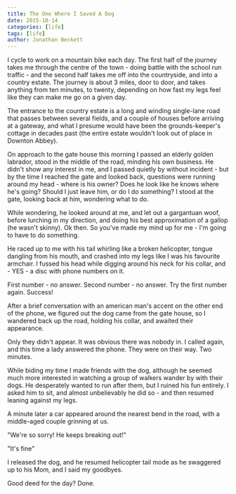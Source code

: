 ```yaml
---
title: The One Where I Saved A Dog
date: 2015-10-14
categories: [life]
tags: [life]
author: Jonathan Beckett
---
```


I cycle to work on a mountain bike each day. The first half of the journey takes me through the centre of the town - doing battle with the school run traffic - and the second half takes me off into the countryside, and into a country estate. The journey is about 3 miles, door to door, and takes anything from ten minutes, to twenty, depending on how fast my legs feel like they can make me go on a given day.

The entrance to the country estate is a long and winding single-lane road that passes between several fields, and a couple of houses before arriving at a gateway, and what I presume would have been the grounds-keeper's cottage in decades past (the entire estate wouldn't look out of place in Downton Abbey).

On approach to the gate house this morning I passed an elderly golden labrador, stood in the middle of the road, minding his own business. He didn't show any interest in me, and I passed quietly by without incident - but by the time I reached the gate and looked back, questions were running around my head - where is his owner? Does he look like he knows where he's going? Should I just leave him, or do I do something? I stood at the gate, looking back at him, wondering what to do.

While wondering, he looked around at me, and let out a gargantuan woof, before lurching in my direction, and doing his best approximation of a gallop (he wasn't skinny). Ok then. So you've made my mind up for me - I'm going to have to do something.

He raced up to me with his tail whirling like a broken helicopter, tongue dangling from his mouth, and crashed into my legs like I was his favourite armchair. I fussed his head while digging around his neck for his collar, and - YES - a disc with phone numbers on it.

First number - no answer. Second number - no answer. Try the first number again. Success!

After a brief conversation with an american man's accent on the other end of the phone, we figured out the dog came from the gate house, so I wandered back up the road, holding his collar, and awaited their appearance.

Only they didn't appear. It was obvious there was nobody in. I called again, and this time a lady answered the phone. They were on their way. Two minutes.

While biding my time I made friends with the dog, although he seemed much more interested in watching a group of walkers wander by with their dogs. He desperately wanted to run after them, but I ruined his fun entirely. I asked him to sit, and almost unbelievably he did so - and then resumed leaning against my legs.

A minute later a car appeared around the nearest bend in the road, with a middle-aged couple grinning at us.

"We're so sorry! He keeps breaking out!"

"It's fine"

I released the dog, and he resumed helicopter tail mode as he swaggered up to his Mom, and I said my goodbyes.

Good deed for the day? Done.